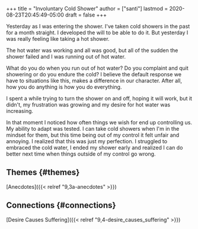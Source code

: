 +++
title = "Involuntary Cold Shower"
author = ["santi"]
lastmod = 2020-08-23T20:45:49-05:00
draft = false
+++

Yesterday as I was entering the shower. I've taken cold showers in the past for a month straight. I developed the will to be able to do it. But yesterday I was really feeling like taking a hot shower.

The hot water was working and all was good, but all of the sudden the shower failed and I was running out of hot water.

What do you do when you run out of hot water? Do you complaint and quit showering or do you endure the cold? I believe the default response we have to situations like this, makes a difference in our character. After all, how you do anything is how you do everything.

I spent a while trying to turn the shower on and off, hoping it will work, but it didn't, my frustration was growing and my desire for hot water was increasing.

In that moment I noticed how often things we wish for end up controlling us. My ability to adapt was tested. I can take cold showers when I'm in the mindset for them, but this time being out of my control it felt unfair and annoying. I realized that this was just my perfection. I struggled to embraced the cold water, I ended my shower early and realized I can do better next time when things outside of my control go wrong.


## Themes {#themes}

[Anecdotes]({{< relref "9,3a-anecdotes" >}})


## Connections {#connections}

[Desire Causes Suffering]({{< relref "9,4-desire_causes_suffering" >}})
